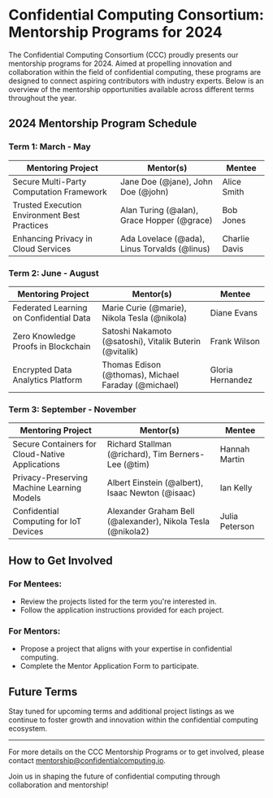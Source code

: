# Confidential Computing Consortium: Mentorship Programs for 2024

The Confidential Computing Consortium (CCC) proudly presents our mentorship programs for 2024. Aimed at propelling innovation and collaboration within the field of confidential computing, these programs are designed to connect aspiring contributors with industry experts. Below is an overview of the mentorship opportunities available across different terms throughout the year.

## 2024 Mentorship Program Schedule

### Term 1: March - May
| Mentoring Project | Mentor(s) | Mentee |
|-------------------|-----------|--------|
| Secure Multi-Party Computation Framework | Jane Doe (@jane), John Doe (@john) | Alice Smith |
| Trusted Execution Environment Best Practices | Alan Turing (@alan), Grace Hopper (@grace) | Bob Jones |
| Enhancing Privacy in Cloud Services | Ada Lovelace (@ada), Linus Torvalds (@linus) | Charlie Davis |

### Term 2: June - August
| Mentoring Project | Mentor(s) | Mentee |
|-------------------|-----------|--------|
| Federated Learning on Confidential Data | Marie Curie (@marie), Nikola Tesla (@nikola) | Diane Evans |
| Zero Knowledge Proofs in Blockchain | Satoshi Nakamoto (@satoshi), Vitalik Buterin (@vitalik) | Frank Wilson |
| Encrypted Data Analytics Platform | Thomas Edison (@thomas), Michael Faraday (@michael) | Gloria Hernandez |

### Term 3: September - November
| Mentoring Project | Mentor(s) | Mentee |
|-------------------|-----------|--------|
| Secure Containers for Cloud-Native Applications | Richard Stallman (@richard), Tim Berners-Lee (@tim) | Hannah Martin |
| Privacy-Preserving Machine Learning Models | Albert Einstein (@albert), Isaac Newton (@isaac) | Ian Kelly |
| Confidential Computing for IoT Devices | Alexander Graham Bell (@alexander), Nikola Tesla (@nikola2) | Julia Peterson |

## How to Get Involved

### For Mentees:
- Review the projects listed for the term you're interested in.
- Follow the application instructions provided for each project.

### For Mentors:
- Propose a project that aligns with your expertise in confidential computing.
- Complete the Mentor Application Form to participate.

## Future Terms
Stay tuned for upcoming terms and additional project listings as we continue to foster growth and innovation within the confidential computing ecosystem.

---

For more details on the CCC Mentorship Programs or to get involved, please contact [mentorship@confidentialcomputing.io](mailto:mentorship@confidentialcomputing.io).

Join us in shaping the future of confidential computing through collaboration and mentorship!
